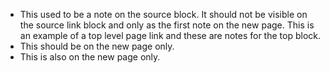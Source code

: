 - This used to be a note on the source block. It should not be visible on the source link block and only as the first note on the new page.
  This is an example of a top level page link and these are notes for the top block.
- This should be on the new page only.
- This is also on the new page only.
